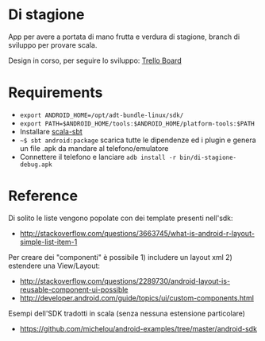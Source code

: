 Di stagione
===========

App per avere a portata di mano frutta e verdura di stagione, branch di sviluppo per provare scala.

Design in corso, per seguire lo sviluppo: [Trello Board](https://trello.com/board/di-stagione/5150c9051ff9b8d161008df7 "Trello Board - Di stagione")

Requirements
============

- `export ANDROID_HOME=/opt/adt-bundle-linux/sdk/`
- `export PATH=$ANDROID_HOME/tools:$ANDROID_HOME/platform-tools:$PATH`
- Installare [scala-sbt](http://www.scala-sbt.org/release/docs/Getting-Started/Setup.html)
- `~$ sbt android:package` scarica tutte le dipendenze ed i plugin e genera un file .apk da mandare al telefono/emulatore
- Connettere il telefono e lanciare `adb install -r bin/di-stagione-debug.apk`

Reference
=========

Di solito le liste vengono popolate con dei template presenti nell'sdk:
- http://stackoverflow.com/questions/3663745/what-is-android-r-layout-simple-list-item-1

Per creare dei "componenti" è possibile 1) includere un layout xml 2) estendere una View/Layout:
- http://stackoverflow.com/questions/2289730/android-layout-is-reusable-component-ui-possible
- http://developer.android.com/guide/topics/ui/custom-components.html

Esempi dell'SDK tradotti in scala (senza nessuna estensione particolare)
- https://github.com/michelou/android-examples/tree/master/android-sdk
